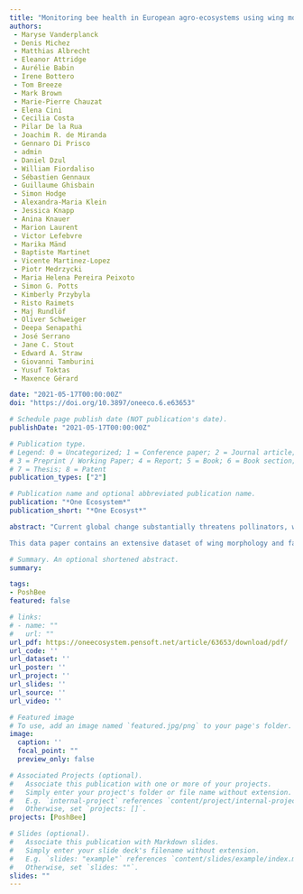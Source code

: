 ```yaml
---
title: "Monitoring bee health in European agro-ecosystems using wing morphology and fat bodies"
authors:
 - Maryse Vanderplanck
 - Denis Michez
 - Matthias Albrecht
 - Eleanor Attridge
 - Aurélie Babin
 - Irene Bottero
 - Tom Breeze
 - Mark Brown
 - Marie-Pierre Chauzat
 - Elena Cini
 - Cecilia Costa
 - Pilar De la Rua
 - Joachim R. de Miranda
 - Gennaro Di Prisco
 - admin
 - Daniel Dzul
 - William Fiordaliso
 - Sébastien Gennaux
 - Guillaume Ghisbain
 - Simon Hodge
 - Alexandra-Maria Klein
 - Jessica Knapp
 - Anina Knauer
 - Marion Laurent
 - Victor Lefebvre
 - Marika Mänd
 - Baptiste Martinet
 - Vicente Martinez-Lopez
 - Piotr Medrzycki
 - Maria Helena Pereira Peixoto
 - Simon G. Potts
 - Kimberly Przybyla
 - Risto Raimets
 - Maj Rundlöf
 - Oliver Schweiger
 - Deepa Senapathi
 - José Serrano
 - Jane C. Stout
 - Edward A. Straw
 - Giovanni Tamburini
 - Yusuf Toktas
 - Maxence Gérard

date: "2021-05-17T00:00:00Z"
doi: "https://doi.org/10.3897/oneeco.6.e63653"

# Schedule page publish date (NOT publication's date).
publishDate: "2021-05-17T00:00:00Z"

# Publication type.
# Legend: 0 = Uncategorized; 1 = Conference paper; 2 = Journal article;
# 3 = Preprint / Working Paper; 4 = Report; 5 = Book; 6 = Book section;
# 7 = Thesis; 8 = Patent
publication_types: ["2"]

# Publication name and optional abbreviated publication name.
publication: "*One Ecosystem*"
publication_short: "*One Ecosyst*"

abstract: "Current global change substantially threatens pollinators, which directly impacts the pollination services underpinning the stability, structure and functioning of ecosystems. Amongst these threats, many synergistic drivers, such as habitat destruction and fragmentation, increasing use of agrochemicals, decreasing resource diversity, as well as climate change, are known to affect wild and managed bees. Therefore, reliable indicators for pollinator sensitivity to such threats are needed. Biological traits, such as phenotype (e.g. shape, size and asymmetry) and storage reserves (e.g. fat body size), are important pollinator traits linked to reproductive success, immunity, resilience and foraging efficiency and, therefore, could serve as valuable markers of bee health and pollination service potential.

This data paper contains an extensive dataset of wing morphology and fat body content for the European honeybee (Apis mellifera) and the buff-tailed bumblebee (Bombus terrestris) sampled at 128 sites across eight European countries in landscape gradients dominated by two major bee-pollinated crops (apple and oilseed rape), before and after focal crop bloom and potential pesticide exposure. The dataset also includes environmental metrics of each sampling site, namely landscape structure and pesticide use. The data offer the opportunity to test whether variation in the phenotype and fat bodies of bees is structured by environmental factors and drivers of global change. Overall, the dataset provides valuable information to identify which environmental threats predominantly contribute to the modification of these traits."

# Summary. An optional shortened abstract.
summary: 

tags:
- PoshBee
featured: false

# links:
# - name: ""
#   url: ""
url_pdf: https://oneecosystem.pensoft.net/article/63653/download/pdf/
url_code: ''
url_dataset: ''
url_poster: ''
url_project: ''
url_slides: ''
url_source: ''
url_video: ''

# Featured image
# To use, add an image named `featured.jpg/png` to your page's folder. 
image:
  caption: ''
  focal_point: ""
  preview_only: false

# Associated Projects (optional).
#   Associate this publication with one or more of your projects.
#   Simply enter your project's folder or file name without extension.
#   E.g. `internal-project` references `content/project/internal-project/index.md`.
#   Otherwise, set `projects: []`.
projects: [PoshBee]

# Slides (optional).
#   Associate this publication with Markdown slides.
#   Simply enter your slide deck's filename without extension.
#   E.g. `slides: "example"` references `content/slides/example/index.md`.
#   Otherwise, set `slides: ""`.
slides: ""
---
```


